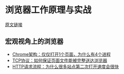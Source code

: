 # 浏览器工作原理与实战

[原文链接](https://blog.poetries.top/browser-working-principle/)

## 宏观视角上的浏览器

- [Chrome架构：仅仅打开1个页面，为什么有4个进程](./宏观视角上的浏览器/Chrome架构：仅仅打开1个页面，为什么有4个进程/index.md)
- [TCP协议：如何保证页面文件能被完整送达浏览器](./宏观视角上的浏览器/TCP协议：如何保证页面文件能被完整送达浏览器/index.md)
- [HTTP请求流程：为什么很多站点第二次打开速度会很快](./宏观视角上的浏览器/HTTP请求流程：为什么很多站点第二次打开速度会很快/index.md)
